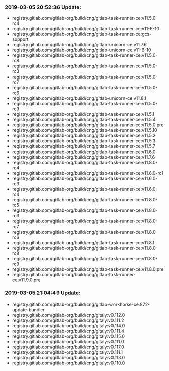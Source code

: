 ### 2019-03-05 20:52:36 Update:

- registry.gitlab.com/gitlab-org/build/cng/gitlab-task-runner-ce:v11.5.0-rc4
- registry.gitlab.com/gitlab-org/build/cng/gitlab-task-runner-ce:v11-6-10
- registry.gitlab.com/gitlab-org/build/cng/gitlab-task-runner-ce:gcs-support
- registry.gitlab.com/gitlab-org/build/cng/gitlab-unicorn-ce:v11.7.6
- registry.gitlab.com/gitlab-org/build/cng/gitlab-unicorn-ce:v11-6-10
- registry.gitlab.com/gitlab-org/build/cng/gitlab-task-runner-ce:v11.5.0-rc8
- registry.gitlab.com/gitlab-org/build/cng/gitlab-task-runner-ce:v11.5.0-rc3
- registry.gitlab.com/gitlab-org/build/cng/gitlab-task-runner-ce:v11.5.0-rc7
- registry.gitlab.com/gitlab-org/build/cng/gitlab-task-runner-ce:v11.5.0-rc6
- registry.gitlab.com/gitlab-org/build/cng/gitlab-unicorn-ce:v11.8.1
- registry.gitlab.com/gitlab-org/build/cng/gitlab-task-runner-ce:v11.5.0-rc9
- registry.gitlab.com/gitlab-org/build/cng/gitlab-task-runner-ce:v11.5.1
- registry.gitlab.com/gitlab-org/build/cng/gitlab-task-runner-ce:v11.5.4
- registry.gitlab.com/gitlab-org/build/cng/gitlab-task-runner-ce:v11.5.0.pre
- registry.gitlab.com/gitlab-org/build/cng/gitlab-task-runner-ce:v11.5.10
- registry.gitlab.com/gitlab-org/build/cng/gitlab-task-runner-ce:v11.5.2
- registry.gitlab.com/gitlab-org/build/cng/gitlab-task-runner-ce:v11.5.3
- registry.gitlab.com/gitlab-org/build/cng/gitlab-task-runner-ce:v11.5.7
- registry.gitlab.com/gitlab-org/build/cng/gitlab-task-runner-ce:v11.6.0
- registry.gitlab.com/gitlab-org/build/cng/gitlab-task-runner-ce:v11.7.6
- registry.gitlab.com/gitlab-org/build/cng/gitlab-task-runner-ce:v11.8.0-rc4
- registry.gitlab.com/gitlab-org/build/cng/gitlab-task-runner-ce:v11.6.0-rc1
- registry.gitlab.com/gitlab-org/build/cng/gitlab-task-runner-ce:v11.6.0-rc3
- registry.gitlab.com/gitlab-org/build/cng/gitlab-task-runner-ce:v11.6.0-rc4
- registry.gitlab.com/gitlab-org/build/cng/gitlab-task-runner-ce:v11.8.0-rc5
- registry.gitlab.com/gitlab-org/build/cng/gitlab-task-runner-ce:v11.8.0-rc3
- registry.gitlab.com/gitlab-org/build/cng/gitlab-task-runner-ce:v11.8.0-rc7
- registry.gitlab.com/gitlab-org/build/cng/gitlab-task-runner-ce:v11.8.0-rc6
- registry.gitlab.com/gitlab-org/build/cng/gitlab-task-runner-ce:v11.8.1
- registry.gitlab.com/gitlab-org/build/cng/gitlab-task-runner-ce:v11.8.0-rc8
- registry.gitlab.com/gitlab-org/build/cng/gitlab-task-runner-ce:v11.8.0-rc9
- registry.gitlab.com/gitlab-org/build/cng/gitlab-task-runner-ce:v11.8.0.pre
- registry.gitlab.com/gitlab-org/build/cng/gitlab-task-runner-ce:v11.9.0.pre
### 2019-03-05 21:04:49 Update:

- registry.gitlab.com/gitlab-org/build/cng/gitlab-workhorse-ce:872-update-bundler
- registry.gitlab.com/gitlab-org/build/cng/gitaly:v0.112.0
- registry.gitlab.com/gitlab-org/build/cng/gitaly:v0.111.2
- registry.gitlab.com/gitlab-org/build/cng/gitaly:v0.114.0
- registry.gitlab.com/gitlab-org/build/cng/gitaly:v0.111.4
- registry.gitlab.com/gitlab-org/build/cng/gitaly:v0.115.0
- registry.gitlab.com/gitlab-org/build/cng/gitaly:v0.111.0
- registry.gitlab.com/gitlab-org/build/cng/gitaly:v0.117.0
- registry.gitlab.com/gitlab-org/build/cng/gitaly:v0.111.1
- registry.gitlab.com/gitlab-org/build/cng/gitaly:v0.113.0
- registry.gitlab.com/gitlab-org/build/cng/gitaly:v0.110.0
